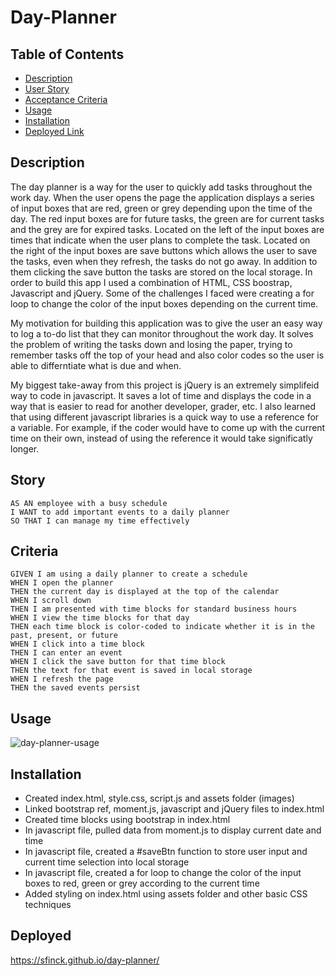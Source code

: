 # Day-Planner

## Table of Contents 
* [Description](#description)
* [User Story](#story)
* [Acceptance Criteria](#criteria)
* [Usage](#usage)
* [Installation](#installation)
* [Deployed Link](#deployed)

## Description

The day planner is a way for the user to quickly add tasks throughout the work day. When the user opens the page the application displays a series of input boxes that are red, green or grey depending upon the time of the day. The red input boxes are for future tasks, the green are for current tasks and the grey are for expired tasks. Located on the left of the input boxes are times that indicate when the user plans to complete the task. Located on the right of the input boxes are save buttons which allows the user to save the tasks, even when they refresh, the tasks do not go away. In addition to them clicking the save button the tasks are stored on the local storage. In order to build this app I used a combination of HTML, CSS boostrap, Javascript and jQuery. Some of the challenges I faced were creating a for loop to change the color of the input boxes depending on the current time.

My motivation for building this application was to give the user an easy way to log a to-do list that they can monitor throughout the work day. It solves the problem of writing the tasks down and losing the paper, trying to remember tasks off the top of your head and also color codes so the user is able to differntiate what is due and when. 

My biggest take-away from this project is jQuery is an extremely simplifeid way to code in javascript. It saves a lot of time and displays the code in a way that is easier to read for another developer, grader, etc. I also learned that using different javascript libraries is a quick way to use a reference for a variable. For example, if the coder would have to come up with the current time on their own, instead of using the reference it would take significatly longer.  


## Story 

```
AS AN employee with a busy schedule
I WANT to add important events to a daily planner
SO THAT I can manage my time effectively
```

## Criteria

```
GIVEN I am using a daily planner to create a schedule
WHEN I open the planner
THEN the current day is displayed at the top of the calendar
WHEN I scroll down
THEN I am presented with time blocks for standard business hours
WHEN I view the time blocks for that day
THEN each time block is color-coded to indicate whether it is in the past, present, or future
WHEN I click into a time block
THEN I can enter an event
WHEN I click the save button for that time block
THEN the text for that event is saved in local storage
WHEN I refresh the page
THEN the saved events persist
```

## Usage 
![day-planner-usage](https://user-images.githubusercontent.com/74476090/104828020-92d16800-582a-11eb-99b3-0ca9ca00a131.png)

## Installation 
* Created index.html, style.css, script.js and assets folder (images)
* Linked bootstrap ref, moment.js, javascript and jQuery files to index.html
* Created time blocks using bootstrap in index.html
* In javascript file, pulled data from moment.js to display current date and time 
* In javascript file, created a #saveBtn function to store user input and current time selection into local storage 
* In javascript file, created a for loop to change the color of the input boxes to red, green or grey according to the current time 
* Added styling on index.html using assets folder and other basic CSS techniques 

## Deployed 
https://sfinck.github.io/day-planner/
